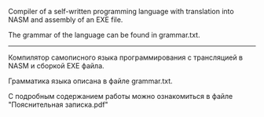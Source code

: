 Compiler of a self-written programming language with translation into NASM and assembly of an EXE file.

The grammar of the language can be found in grammar.txt.

---

Компилятор самописного языка программирования с трансляцией в NASM и сборкой EXE файла.

Грамматика языка описана в файле grammar.txt.

С подробным содержанием работы можно ознакомиться в файле "Пояснительная записка.pdf"
